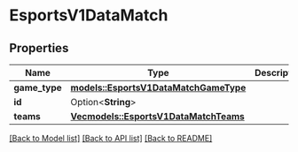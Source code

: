 # EsportsV1DataMatch

## Properties

Name | Type | Description | Notes
------------ | ------------- | ------------- | -------------
**game_type** | [**models::EsportsV1DataMatchGameType**](EsportsV1DataMatchGameType.md) |  | 
**id** | Option<**String**> |  | [optional]
**teams** | [**Vec<models::EsportsV1DataMatchTeams>**](EsportsV1DataMatchTeams.md) |  | 

[[Back to Model list]](../README.md#documentation-for-models) [[Back to API list]](../README.md#documentation-for-api-endpoints) [[Back to README]](../README.md)


